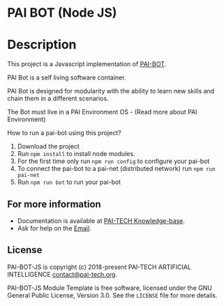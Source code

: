 PAI BOT (Node JS)
=================


 # Description

 This project is a Javascript implementation of [PAI-BOT](https://blog.pai-tech.org/knowledge-base/pai-bot/).

PAI Bot is a self living software container.

PAI Bot is designed for modularity with the ability to learn new skills and chain them in a different scenarios.

The Bot must live in a PAI Environment OS - (Read more about PAI Environment)

 How to run a pai-bot using this project?

 1. Download the project 
 2. Run `npm install` to install node modules.
 3. For the first time only run `npm run config` to configure your pai-bot
 4. To connect the pai-bot to a  pai-net (distributed network) run `npm run pai-net`
 5. Run `npm run bot` to run your pai-bot


## For more information

+ Documentation is available at [PAI-TECH Knowledge-base](https://blog.pai-tech.org/knowledge-base).
+ Ask for help on the
[Email](mailto:community@pai-tech.org).



## License

PAI-BOT-JS  is copyright (c) 2018-present PAI-TECH ARTIFICIAL INTELLIGENCE  <contact@pai-tech.org>.

PAI-BOT-JS Module Template is free software, licensed under the GNU General Public License, Version 3.0. See the
`LICENSE` file for more details.
